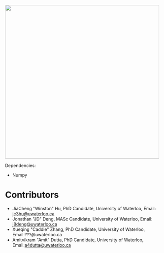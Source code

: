 
<img src="https://github.com/hujc91/PyPostPiv/blob/master/logo2.png" width="500">

Dependencies:
- Numpy

# Contributors
- JiaCheng "Winston" Hu, PhD Candidate, University of Waterloo, Email: jc3hu@uwaterloo.ca
- Jonathan "JD" Deng, MASc Candidate, University of Waterloo, Email: j8deng@uwaterloo.ca
- Xueqing "Caddie" Zhang, PhD Candidate, University of Waterloo, Email:???@uwaterloo.ca
- Amitvikram "Amit" Dutta, PhD Candidate, University of Waterloo, Email:a4dutta@uwaterloo.ca 
